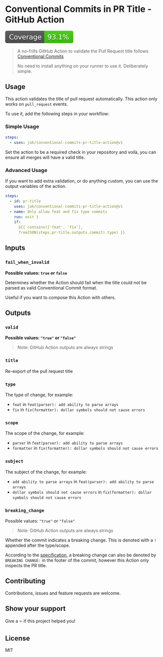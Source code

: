 # Conventional Commits in PR Title - GitHub Action

<img src="./badges/coverage.svg" alt="coverage badge">

> A no-frills GitHub Action to validate the Pull Request title follows
> [Conventional Commits](https://www.conventionalcommits.org/en/v1.0.0/)
>
> No need to install anything on your runner to use it. Deliberately simple.

## Usage

This action validates the title of pull request automatically. This action only
works on `pull_request` events.

To use it, add the following steps in your workflow:

### Simple Usage

```yaml
steps:
  - uses: jak/conventional-commits-pr-title-action@v1
```

Set the action to be a required check in your repository and voilà, you can
ensure all merges will have a valid title.

### Advanced Usage

If you want to add extra validation, or do anything custom, you can use the
output variables of the action.

```yaml
steps:
  - id: pr-title
    uses: jak/conventional-commits-pr-title-action@v1
  - name: Only allow feat and fix type commits
    run: exit 1
    if:
      ${{ contains(['feat', 'fix'],
      fromJSON(steps.pr-title.outputs.commit).type) }}
```

## Inputs

### `fail_when_invalid`

**Possible values: `true` or `false`**

Determines whether the Action should fail when the title could not be parsed as
valid Conventional Commit format.

Useful if you want to compose this Action with others.

## Outputs

### `valid`

**Possible values: `"true"` or `"false"`**

> Note: GitHub Action outputs are always strings

### `title`

Re-export of the pull request title

### `type`

The type of change, for example:

- `feat` in `feat(parser): add ability to parse arrays`
- `fix` in `fix(formatter): dollar symbols should not cause errors`

### `scope`

The scope of the change, for example:

- `parser` in `feat(parser): add ability to parse arrays`
- `formatter` in `fix(formatter): dollar symbols should not cause errors`

### `subject`

The subject of the change, for example:

- `add ability to parse arrays` in `feat(parser): add ability to parse arrays`
- `dollar symbols should not cause errors` in
  `fix(formatter): dollar symbols should not cause errors`

### `breaking_change`

Possible values: `"true"` or `"false"`

> Note: GitHub Action outputs are always strings

Whether the commit indicates a breaking change. This is denoted with a `!`
appended after the type/scope.

According to the
[specification](https://www.conventionalcommits.org/en/v1.0.0/), a breaking
change can also be denoted by `BREAKING CHANGE:` in the footer of the commit,
however this Action only inspects the PR title.

## Contributing

Contributions, issues and feature requests are welcome.

## Show your support

Give a ⭐️ if this project helped you!

## License

MIT
